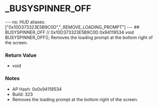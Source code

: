 # _BUSYSPINNER_OFF

--- ns: HUD aliases: ["0x10D373323E5B9C0D","_REMOVE_LOADING_PROMPT"] --- ## BUSYSPINNER_OFF  // 0x10D373323E5B9C0D 0x94119534 void BUSYSPINNER_OFF();  Removes the loading prompt at the bottom right of the screen.

### Return Value
* void

### Notes
* AP Hash: 0x0x94119534
* Build: 323
* Removes the loading prompt at the bottom right of the screen.


